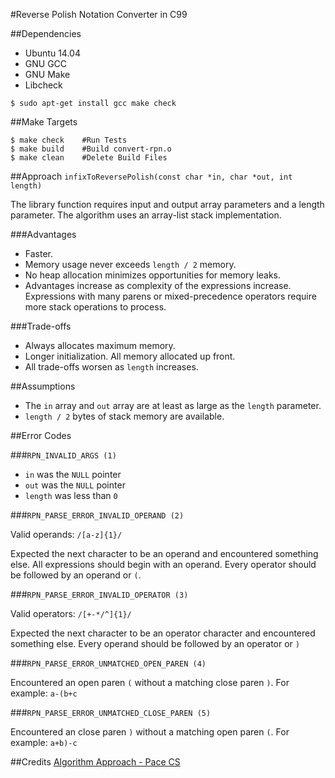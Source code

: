 #Reverse Polish Notation Converter in C99

##Dependencies
* Ubuntu 14.04
* GNU GCC
* GNU Make
* Libcheck

```
$ sudo apt-get install gcc make check
```

##Make Targets
```
$ make check	#Run Tests
$ make build	#Build convert-rpn.o
$ make clean	#Delete Build Files
```

##Approach
`infixToReversePolish(const char *in, char *out, int length)`

The library function requires input and output array parameters and a length parameter. The algorithm uses an array-list stack implementation.

###Advantages
* Faster.
* Memory usage never exceeds `length / 2` memory.
* No heap allocation minimizes opportunities for memory leaks.
* Advantages increase as complexity of the expressions increase. Expressions with many parens or mixed-precedence operators require more stack operations to process.

###Trade-offs
* Always allocates maximum memory.
* Longer initialization. All memory allocated up front.
* All trade-offs worsen as `length` increases.

##Assumptions
* The `in` array and `out` array are at least as large as the `length` parameter.
* `length / 2` bytes of stack memory are available.

##Error Codes

###`RPN_INVALID_ARGS (1)`

* `in` was the `NULL` pointer
* `out` was the `NULL` pointer
* `length` was less than `0`

###`RPN_PARSE_ERROR_INVALID_OPERAND (2)`

Valid operands: `/[a-z]{1}/`

Expected the next character to be an operand and encountered something else. All expressions should begin with an operand. Every operator should be followed by an operand or `(`.

###`RPN_PARSE_ERROR_INVALID_OPERATOR (3)`

Valid operators: `/[+-*/^]{1}/`

Expected the next character to be an operator character and encountered something else. Every operand should be followed by an operator or `)`

###`RPN_PARSE_ERROR_UNMATCHED_OPEN_PAREN (4)`

Encountered an open paren `(` without a matching close paren `)`. For example: `a-(b+c`

###`RPN_PARSE_ERROR_UNMATCHED_CLOSE_PAREN (5)`

Encountered an close paren `)` without a matching open paren `(`. For example: `a+b)-c`


##Credits
[Algorithm Approach - Pace CS](http://csis.pace.edu/~wolf/CS122/infix-postfix.htm)
